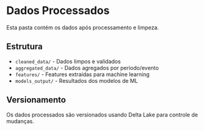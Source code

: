 # Dados Processados

Esta pasta contém os dados após processamento e limpeza.

## Estrutura

- `cleaned_data/` - Dados limpos e validados
- `aggregated_data/` - Dados agregados por período/evento
- `features/` - Features extraídas para machine learning
- `models_output/` - Resultados dos modelos de ML

## Versionamento

Os dados processados são versionados usando Delta Lake para controle de mudanças.